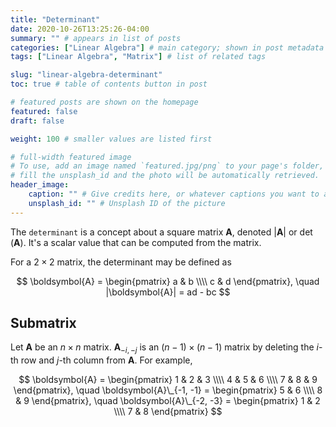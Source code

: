 ```yaml
---
title: "Determinant"
date: 2020-10-26T13:25:26-04:00
summary: "" # appears in list of posts
categories: ["Linear Algebra"] # main category; shown in post metadata
tags: ["Linear Algebra", "Matrix"] # list of related tags

slug: "linear-algebra-determinant"
toc: true # table of contents button in post

# featured posts are shown on the homepage
featured: false
draft: false

weight: 100 # smaller values are listed first

# full-width featured image
# To use, add an image named `featured.jpg/png` to your page's folder, or
# fill the unsplash_id and the photo will be automatically retrieved.
header_image:
    caption: "" # Give credits here, or whatever captions you want to add (support markdown)
    unsplash_id: "" # Unsplash ID of the picture
---
```


The `determinant` is a concept about a square matrix $\boldsymbol{A}$, denoted $|\boldsymbol{A}|$ or $\det(\boldsymbol{A})$. It's a scalar value that can be computed from the matrix.

For a $2 \times 2$ matrix, the determinant may be defined as

$$
\boldsymbol{A} = \begin{pmatrix}
    a & b \\\\ c & d
\end{pmatrix}, \quad |\boldsymbol{A}| = ad - bc
$$

## Submatrix

Let $\boldsymbol{A}$ be an $n \times n$ matrix. $\boldsymbol{A}_{-i, -j}$ is an $(n-1) \times (n-1)$ matrix by deleting the $i$-th row and $j$-th column from $\boldsymbol{A}$. For example,

$$
\boldsymbol{A} = \begin{pmatrix}
    1 & 2 & 3 \\\\
    4 & 5 & 6 \\\\
    7 & 8 & 9
\end{pmatrix}, \quad \boldsymbol{A}\_{-1, -1} = \begin{pmatrix}
    5 & 6 \\\\
    8 & 9
\end{pmatrix}, \quad \boldsymbol{A}\_{-2, -3} = \begin{pmatrix}
    1 & 2 \\\\ 7 & 8
\end{pmatrix}
$$
